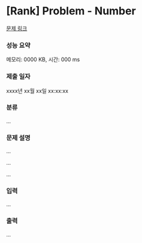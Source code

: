 # [Rank] Problem - Number

[문제 링크](link) 

### 성능 요약

메모리: 0000 KB, 시간: 000 ms

### 제출 일자

xxxx년 xx월 xx일 xx:xx:xx

### 분류

...

### 문제 설명

...

...

...

### 입력 

...

### 출력 

...